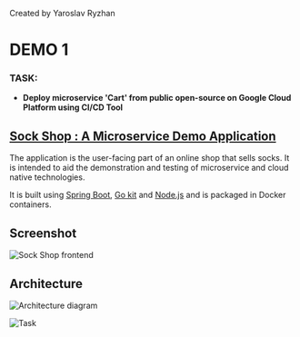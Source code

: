 Created by Yaroslav Ryzhan

# DEMO 1

### TASK: 
* **Deploy microservice 'Cart' from public open-source on Google Cloud Platform using CI/CD Tool**


## [Sock Shop : A Microservice Demo Application](https://github.com/microservices-demo)

The application is the user-facing part of an online shop that sells socks. It is intended to aid the demonstration and testing of microservice and cloud native technologies.

It is built using [Spring Boot](http://projects.spring.io/spring-boot/), [Go kit](http://gokit.io) and [Node.js](https://nodejs.org/) and is packaged in Docker containers.

## Screenshot

![Sock Shop frontend](https://github.com/microservices-demo/microservices-demo.github.io/raw/master/assets/sockshop-frontend.png)

## Architecture

![Architecture diagram](https://github.com/ryzhan/Tasks_DevOps_SoftServe/master/DEMO1_TERRAFORM/images/Architecture.png)



![Task](https://github.com/ryzhan/Tasks_DevOps_SoftServe/master/DEMO1_TERRAFORM/images/Task.jpg)
